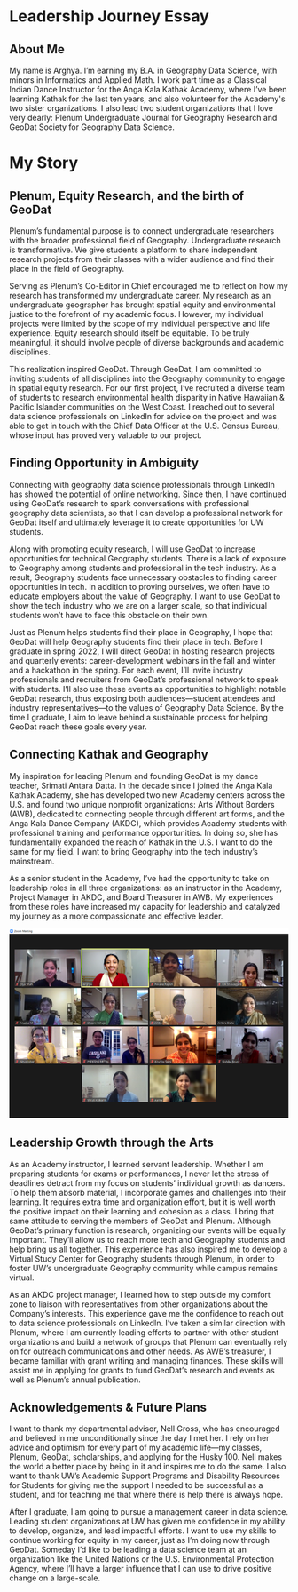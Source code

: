 # Leadership Journey Essay

## About Me

My name is Arghya. I’m earning my B.A. in Geography Data Science, with minors in Informatics and Applied Math. I work part time as a Classical Indian Dance Instructor for the Anga Kala Kathak Academy, where I’ve been learning Kathak for the last ten years, and also volunteer for the Academy's two sister organizations. I also lead two student organizations that I love very dearly: Plenum Undergraduate Journal for Geography Research and GeoDat Society for Geography Data Science.


# My Story

## Plenum, Equity Research, and the birth of GeoDat

Plenum’s fundamental purpose is to connect undergraduate researchers with the broader professional field of Geography. Undergraduate research is transformative. We give students a platform to share independent research projects from their classes with a wider audience and find their place in the field of Geography. 

Serving as Plenum’s Co-Editor in Chief encouraged me to reflect on how my research has transformed my undergraduate career. My research as an undergraduate geographer has brought spatial equity and environmental justice to the forefront of my academic focus. However, my individual projects were limited by the scope of my individual perspective and life experience. Equity research should itself be equitable. To be truly meaningful, it should involve people of diverse backgrounds and academic disciplines.

This realization inspired GeoDat. Through GeoDat, I am committed to inviting students of all disciplines into the Geography community to engage in spatial equity research. For our first project, I’ve recruited a diverse team of students to research environmental health disparity in Native Hawaiian & Pacific Islander communities on the West Coast. I reached out to several data science professionals on LinkedIn for advice on the project and was able to get in touch with the Chief Data Officer at the U.S. Census Bureau, whose input has proved very valuable to our project.

## Finding Opportunity in Ambiguity

Connecting with geography data science professionals through LinkedIn has showed the potential of online networking. Since then, I have continued using GeoDat’s research to spark conversations with professional geography data scientists, so that I can develop a professional network for GeoDat itself and ultimately leverage it to create opportunities for UW students.

Along with promoting equity research, I will use GeoDat to increase opportunities for technical Geography students. There is a lack of exposure to Geography among students and professional in the tech industry. As a result, Geography students face unnecessary obstacles to finding career opportunities in tech. In addition to proving ourselves, we often have to educate employers about the value of Geography. I want to use GeoDat to show the tech industry who we are on a larger scale, so that individual students won’t have to face this obstacle on their own.

Just as Plenum helps students find their place in Geography, I hope that GeoDat will help Geography students find their place in tech. Before I graduate in spring 2022, I will direct GeoDat in hosting research projects and quarterly events: career-development webinars in the fall and winter and a hackathon in the spring. For each event, I’ll invite industry professionals and recruiters from GeoDat’s professional network to speak with students. I’ll also use these events as opportunities to highlight notable GeoDat research, thus exposing both audiences—student attendees and industry representatives—to the values of Geography Data Science. By the time I graduate, I aim to leave behind a sustainable process for helping GeoDat reach these goals every year.

## Connecting Kathak and Geography

My inspiration for leading Plenum and founding GeoDat is my dance teacher, Srimati Antara Datta. In the decade since I joined the Anga Kala Kathak Academy, she has developed two new Academy centers across the U.S. and found two unique nonprofit organizations: Arts Without Borders (AWB), dedicated to connecting people through different art forms, and the Anga Kala Dance Company (AKDC), which provides Academy students with professional training and performance opportunities. In doing so, she has fundamentally expanded the reach of Kathak in the U.S. I want to do the same for my field. I want to bring Geography into the tech industry’s mainstream.

As a senior student in the Academy, I’ve had the opportunity to take on leadership roles in all three organizations: as an instructor in the Academy, Project Manager in AKDC, and Board Treasurer in AWB. My experiences from these roles have increased my capacity for leadership and catalyzed my journey as a more compassionate and effective leader.

![Dance Class on Zoom](imgs/kathak-zoom-class.png "Dance Class on Zoom")

## Leadership Growth through the Arts

As an Academy instructor, I learned servant leadership. Whether I am preparing students for exams or performances, I never let the stress of deadlines detract from my focus on students’ individual growth as dancers. To help them absorb material, I incorporate games and challenges into their learning. It requires extra time and organization effort, but it is well worth the positive impact on their learning and cohesion as a class. I bring that same attitude to serving the members of GeoDat and Plenum. Although GeoDat’s primary function is research, organizing our events will be equally important. They’ll allow us to reach more tech and Geography students and help bring us all together. This experience has also inspired me to develop a Virtual Study Center for Geography students through Plenum, in order to foster UW’s undergraduate Geography community while campus remains virtual.

As an AKDC project manager, I learned how to step outside my comfort zone to liaison with representatives from other organizations about the Company’s interests. This experience gave me the confidence to reach out to data science professionals on LinkedIn. I’ve taken a similar direction with Plenum, where I am currently leading efforts to partner with other student organizations and build a network of groups that Plenum can eventually rely on for outreach communications and other needs. As AWB’s treasurer, I became familiar with grant writing and managing finances. These skills will assist me in applying for grants to fund GeoDat’s research and events as well as Plenum’s annual publication.

## Acknowledgements & Future Plans

I want to thank my departmental advisor, Nell Gross, who has encouraged and believed in me unconditionally since the day I met her. I rely on her advice and optimism for every part of my academic life—my classes, Plenum, GeoDat, scholarships, and applying for the Husky 100. Nell makes the world a better place by being in it and inspires me to do the same. I also want to thank UW’s Academic Support Programs and Disability Resources for Students for giving me the support I needed to be successful as a student, and for teaching me that where there is help there is always hope.

After I graduate, I am going to pursue a management career in data science. Leading student organizations at UW has given me confidence in my ability to develop, organize, and lead impactful efforts. I want to use my skills to continue working for equity in my career, just as I’m doing now through GeoDat. Someday I’d like to be leading a data science team at an organization like the United Nations or the U.S. Environmental Protection Agency, where I’ll have a larger influence that I can use to drive positive change on a large-scale.